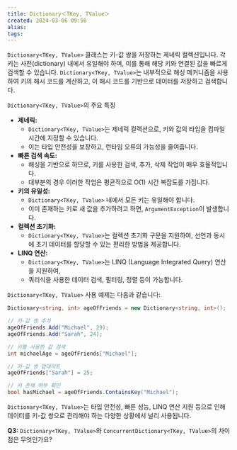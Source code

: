 ```yaml
---
title: Dictionary＜TKey, TValue＞
created: 2024-03-06 09:56
alias:
tags:
---
```

`Dictionary<TKey, TValue>` 클래스는 
키-값 쌍을 저장하는 제네릭 컬렉션입니다. 
각 키는 사전(dictionary) 내에서 유일해야 하며, 이를 통해 해당 키와 연결된 값을 빠르게 검색할 수 있습니다. 
`Dictionary<TKey, TValue>`는 내부적으로 해싱 메커니즘을 사용하여 키의 해시 코드를 계산하고, 이 해시 코드를 기반으로 데이터를 저장하고 검색합니다.

`Dictionary<TKey, TValue>`의 주요 특징
- **제네릭:** 
	- `Dictionary<TKey, TValue>`는 제네릭 컬렉션으로, 키와 값의 타입을 컴파일 시간에 지정할 수 있습니다. 
	- 이는 타입 안전성을 보장하고, 런타임 오류의 가능성을 줄여줍니다.
- **빠른 검색 속도:** 
	- 해싱을 기반으로 하므로, 키를 사용한 검색, 추가, 삭제 작업이 매우 효율적입니다. 
	- 대부분의 경우 이러한 작업은 평균적으로 O(1) 시간 복잡도를 가집니다.
- **키의 유일성:** 
	- `Dictionary<TKey, TValue>` 내에서 모든 키는 유일해야 합니다. 
	- 이미 존재하는 키로 새 값을 추가하려고 하면, `ArgumentException`이 발생합니다.
- **컬렉션 초기화:** 
	- `Dictionary<TKey, TValue>`는 컬렉션 초기화 구문을 지원하여, 선언과 동시에 초기 데이터를 할당할 수 있는 편리한 방법을 제공합니다.
- **LINQ 연산:** 
	- `Dictionary<TKey, TValue>`는 LINQ (Language Integrated Query) 연산을 지원하여, 
	- 쿼리식을 사용한 데이터 검색, 필터링, 정렬 등이 가능합니다.

`Dictionary<TKey, TValue>` 사용 예제는 다음과 같습니다:

```csharp
Dictionary<string, int> ageOfFriends = new Dictionary<string, int>();

// 키-값 쌍 추가
ageOfFriends.Add("Michael", 29);
ageOfFriends.Add("Sarah", 24);

// 키를 사용한 값 검색
int michaelAge = ageOfFriends["Michael"];

// 키-값 쌍 업데이트
ageOfFriends["Sarah"] = 25;

// 키 존재 여부 확인
bool hasMichael = ageOfFriends.ContainsKey("Michael");
```

`Dictionary<TKey, TValue>`는 타입 안전성, 빠른 성능, LINQ 연산 지원 등으로 인해 데이터를 키-값 쌍으로 관리해야 하는 다양한 상황에서 널리 사용됩니다. 

**Q3:** `Dictionary<TKey, TValue>`와 `ConcurrentDictionary<TKey, TValue>`의 차이점은 무엇인가요?


